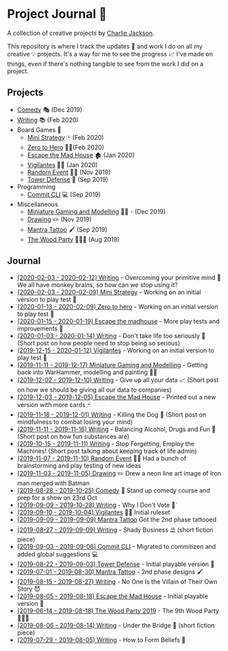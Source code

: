 # Project Journal 📖

A collection of creative projects by [Charlie Jackson](https://charliejackson.com).

This repository is where I track the updates 🔼 and work I do on all my creative 💡 projects. It's a way
for me to see the progress 📈 I've made on things, even if there's nothing tangible to see from the
work I did on a project.

## Projects

- [Comedy](projects/comedy.md) 🎭 (Dec 2019)
- [Writing](projects/writing.md) 📚 (Feb 2020)
- Board Games 🎲
  - [Mini Strategy](projects/mini-strategy.md) 🃏 (Feb 2020)
  - [Zero to Hero](projects/zero-to-hero.md) 🦸‍♂️(Feb 2020)
  - [Escape the Mad House](projects/escape-the-mad-house.md) 🏚 (Jan 2020)
  - [Vigilantes](projects/vigilantes.md) 🦹‍♂️ (Jan 2020)
  - [Random Event](projects/random-event.md) 🧙‍♂️ (Nov 2019)
  - [Tower Defense](projects/tower-defense.md) 🗼 (Sep 2019)
- Programming
  - [Commit CLI](projects/commit.md) 💻 (Sep 2019)
- Miscellaneous
  - [Miniature Gaming and Modelling](projects/miniatures.md) 👨‍🎨 - (Dec 2019)
  - [Drawing](projects/drawing.md) ✏️ (Nov 2019)
  - [Mantra Tattoo](projects/mantra-tattoo.md) 🖌 (Sep 2019)
  - [The Wood Party](projects/the-wood-party.md) 🌲🔥🥳 (Aug 2019)

## Journal

<!--
- Order by end date
- Include a tag line after the link
- Ensure the link goes to the Update entry in the project file
- Something current in progress should have (in progress) written as the tag line
-->

- [(2020-02-03 - 2020-02-12) Writing](projects/writing.md#2020-02-03---2020-02-12) - Overcoming your primitive mind 🐒 We all have monkey brains, so how can we stop using it?
- [(2020-02-03 - 2020-02-09) Mini Strategy](projects/mini-strategy.md#2020-02-03---2020-02-09) - Working on an initial version to play test 🎲
- [(2020-01-13 - 2020-02-09) Zero to hero](projects/zero-to-hero.md#2020-01-13---2020-02-09) - Working on an initial version to play test 🎲
- [(2020-01-15 - 2020-01-19) Escape the madhouse](projects/escape-the-mad-house.md#2020-01-15---2020-01-19) - More play tests and improvements 🎲
- [(2020-01-03 - 2020-01-14) Writing](projects/writing.md#2020-01-03---2020-01-14) - Don't take life too seriously 🤪 (Short post on how people need to stop being so serious)
- [(2019-12-15 - 2020-01-12) Vigilantes](projects/vigilantes.md#2019-12-15---2020-01-12) - Working on an initial version to play test 🎲
- [(2019-11-11 - 2019-12-17) Miniature Gaming and Modelling](projects/miniatures.md#2019-11-11---2019-12-17) - Getting back into WarHammer, modelling and painting 👨‍🎨
- [(2019-12-02 - 2019-12-10) Writing](projects/writing.md#2019-12-02---2019-12-10) - Give up all your data 📈 (Short post on how we should be giving all our data to companies)
- [(2019-12-03 - 2019-12-05) Escape the Mad House](projects/escape-the-mad-house.md#2019-12-03---2019-12-05) - Printed out a new version with more cards 🃏
- [(2019-11-18 - 2019-12-01) Writing](projects/writing.md#2019-11-18---2019-12-01) - Killing the Dog 🐶 (Short post on mindfulness to combat losing your mind)
- [(2019-11-11 - 2019-11-16) Writing](projects/writing.md#2019-11-11---2019-11-16) - Balancing Alcohol, Drugs and Fun 🍻 (Short post on how fun substances are)
- [(2019-10-15 - 2019-11-11) Writing](projects/writing.md#2019-10-15---2019-11-11) - Stop Forgetting, Employ the Machines! (Short post talking about keeping track of life admin)
- [(2019-11-07 - 2019-11-10) Random Event](projects/random-event.md#2019-11-07---2019-11-10) 🧙‍♂️ Had a bunch of brainstorming and play testing of new ideas
- [(2019-11-03 - 2019-11-05) Drawing](projects/drawing.md#2019-11-03---2019-11-05) ✏️ Drew a neon line art image of Iron man merged with Batman
- [(2019-08-28 - 2019-10-25) Comedy](projects/comedy.md#courses) 🎤 Stand up comedy course and prep for a show on 23rd Oct
- [(2019-09-09 - 2019-10-28) Writing](projects/writing.md#2019-09-09---2019-10-28) - Why I Don't Vote 🚫`
- [(2019-09-10 - 2019-10-04) Vigilantes](projects/vigilantes.md#2019-09-10---2019-10-04) 🦹‍♂️ Initial ruleset
- [(2019-09-09 - 2019-09-09) Mantra Tattoo](projects/mantra-tattoo.md#2019-09-09---2019-09-09) Got the 2nd phase tattooed
- [(2019-08-27 - 2019-09-09) Writing](projects/writing.md#2019-08-27---2019-09-09) - Shady Business ⛱ (short fiction piece)
- [(2019-09-03 - 2019-09-06) Commit CLI](projects/commit.md#2019-09-03---2019-09-06) - Migrated to commitizen and added global suggestions 💻
- [(2019-08-22 - 2019-09-03) Tower Defense](projects/tower-defense.md#2019-08-22---2019-09-03) - Initial playable version 🎲
- [(2019-07-01 - 2019-08-30) Mantra Tattoo](projects/mantra-tattoo.md#2019-07-01---2019-08-30) - 2nd phase designs 🖌
- [(2019-08-15 - 2019-08-27) Writing](projects/writing.md#2019-08-15---2019-08-27) - No One Is the Villain of Their Own Story 😈
- [(2019-08-05 - 2019-08-18) Escape the Mad House](projects/escape-the-mad-house.md#2019-08-05---2019-08-18) - Initial playable version 🎲
- [(2019-06-14 - 2019-08-18) The Wood Party 2019](projects/the-wood-party.md#2019-06-14---2019-08-18) - The 9th Wood Party 🌲🔥🥳
- [(2019-08-06 - 2019-08-14) Writing](projects/writing.md#2019-08-06---2019-08-14) - Under the Bridge 🌉 (short fiction piece)
- [(2019-07-29 - 2019-08-05) Writing](projects/writing.md#2019-07-29---2019-08-05) - How to Form Beliefs 🤔
